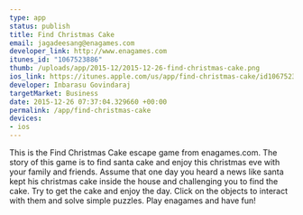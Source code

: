 ```yaml
--- 
type: app
status: publish
title: Find Christmas Cake
email: jagadeesang@enagames.com
developer_link: http://www.enagames.com
itunes_id: "1067523886"
thumb: /uploads/app/2015-12/2015-12-26-find-christmas-cake.png
ios_link: https://itunes.apple.com/us/app/find-christmas-cake/id1067523886?mt=8
developer: Inbarasu Govindaraj
targetMarket: Business
date: 2015-12-26 07:37:04.329660 +00:00
permalink: /app/find-christmas-cake
devices: 
- ios
---
```


This is the Find Christmas Cake escape game from enagames.com. The story of this game is to find santa cake and enjoy this christmas eve with your family and friends. Assume that one day you heard a news like santa kept his christmas cake inside the house and challenging you to find the cake. Try to get the cake and enjoy the day. Click on the objects to interact with them and solve simple puzzles. Play enagames and have fun!
